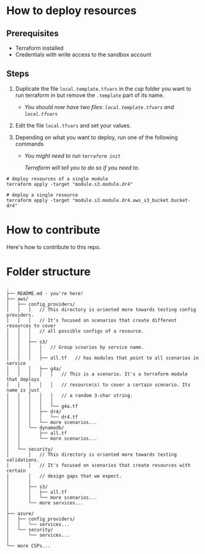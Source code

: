 # How to deploy resources

## Prerequisites
- Terraform installed
- Credentials with write access to the sandbox account

## Steps
1. Duplicate the file `local.template.tfvars` in the csp folder you want to run terraform in but remove 
   the `.template` part of its name.
   - _You should now have two files: `local.template.tfvars` and `local.tfvars`_
2. Edit the file `local.tfvars` and set your values.

3. Depending on what you want to deploy, run one of the following commands
	- _You might need to run `terraform init`_
	  
	  _Terraform will tell you to do so if you need to._ 


```shell
# deploy resources of a single module
terraform apply -target "module.s3.module.dr4"

# deploy a single resource
terraform apply -target "module.s3.module.dr4.aws_s3_bucket.bucket-dr4"
``` 

# How to contribute
Here's how to contribute to this repo.

# Folder structure
```
.
├── README.md - you're here!
├── aws/
│   ├── config_providers/
│   │   │   // This directory is oriented more towards testing config providers.
│   │   │   // It's focused on scenarios that create different resources to cover
│   │   │   // all possible configs of a resource.
│   │   │   
│   │   ├── s3/
│   │   │   │   // Group scnarios by service name.
│   │   │   │   
│   │   │   ├── all.tf   // has modules that point to all scenarios in service
│   │   │   ├── g4a/
│   │   │   │   │   // This is a scenario. It's a terraform module that deploys 
│   │   │   │   │   // resource(s) to cover a certain scenario. Its name is just
│   │   │   │   │   // a random 3-char string.  
│   │   │   │   │
│   │   │   │   └── g4a.tf
│   │   │   ├── dr4/
│   │   │   │   └── dr4.tf
│   │   │   └── more scenarios...
│   │   └── dynamodb/
│   │       ├── all.tf
│   │       └── more scenarios...
│   │
│   └── security/
│       │   // This directory is oriented more towards testing validations.
│       │   // It's focused on scenarios that create resources with certain
│       │   // design gaps that we expect.
│       │   
│       ├── s3/
│       │   ├── all.tf
│       │   └── more scenarios...
│       └── more services...
│
├── azure/
│   ├── config_providers/
│   │   └── services...
│   └── security/
│       └── services...
│
└── more CSPs...
```
